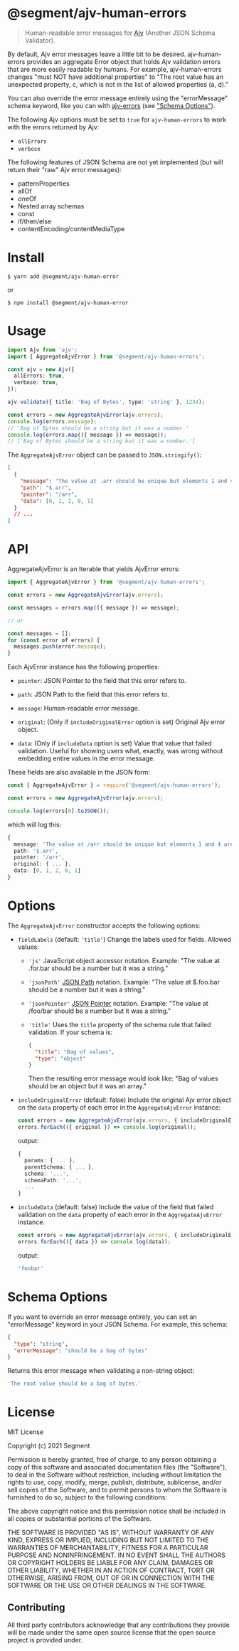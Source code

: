 # @segment/ajv-human-errors

> Human-readable error messages for [Ajv](https://ajv.js.org) (Another JSON Schema Validator).

By default, Ajv error messages leave a little bit to be desired. ajv-human-errors provides an aggregate Error object that holds Ajv validation errors that are more easily readable by humans. For example, ajv-human-errors changes "must NOT have additional properties" to "The root value has an unexpected property, c, which is not in the list of allowed properties (a, d)."

You can also override the error message entirely using the "errorMessage" schema keyword, like you can with [ajv-errors](https://github.com/ajv-validator/ajv-errors) (see ["Schema Options"](#schema-options)).

The following Ajv options must be set to `true` for `ajv-human-errors` to work with the errors returned by Ajv:

- `allErrors`
- `verbose`

The following features of JSON Schema are not yet implemented (but will return their "raw" Ajv error messages):

- patternProperties
- allOf
- oneOf
- Nested array schemas
- const
- if/then/else
- contentEncoding/contentMediaType

# Install

```console
$ yarn add @segment/ajv-human-error
```

or

```console
$ npm install @segment/ajv-human-error
```

# Usage

```ts
import Ajv from 'ajv';
import { AggregateAjvError } from '@segment/ajv-human-errors';

const ajv = new Ajv({
  allErrors: true,
  verbose: true,
});

ajv.validate({ title: 'Bag of Bytes', type: 'string' }, 1234);

const errors = new AggregateAjvError(ajv.errors);
console.log(errors.message);
// 'Bag of Bytes should be a string but it was a number.'
console.log(errors.map(({ message }) => message));
// ['Bag of Bytes should be a string but it was a number.']
```

The `AggregateAjvError` object can be passed to `JSON.stringify()`:

```json
[
  {
    "message": "The value at .arr should be unique but elements 1 and 4 are the same.",
    "path": "$.arr",
    "pointer": "/arr",
    "data": [0, 1, 2, 0, 1]
  }
  // ...
]
```

# API

AggregateAjvError is an Iterable that yields AjvError errors:

```ts
import { AggregateAjvError } from '@segment/ajv-human-errors';

const errors = new AggregateAjvError(ajv.errors);

const messages = errors.map(({ message }) => message);

// or

const messages = [];
for (const error of errors) {
  messages.push(error.message);
}
```

Each AjvError instance has the following properties:

- `pointer`: JSON Pointer to the field that this error refers to.

- `path`: JSON Path to the field that this error refers to.

- `message`: Human-readable error message.

- `original`: (Only if `includeOriginalError` option is set) Original Ajv error object.

- `data`: (Only if `includeData` option is set) Value that value that failed validation. Useful for showing users what, exactly, was wrong without embedding entire values in the error message.

These fields are also available in the JSON form:

```ts
const { AggregateAjvError } = require('@segment/ajv-human-errors');

const errors = new AggregateAjvError(ajv.errors);

console.log(errors[0].toJSON());
```

which will log this:

```ts
{
  message: 'The value at /arr should be unique but elements 1 and 4 are the same.',
  path: '$.arr',
  pointer: '/arr',
  original: { ... },
  data: [0, 1, 2, 0, 1]
}
```

# Options

The `AggregateAjvError` constructor accepts the following options:

- `fieldLabels` (default: `'title'`) Change the labels used for fields. Allowed values:

  - `'js'` JavaScript object accessor notation. Example: "The value at .for.bar should be a number
    but it was a string."

  - `'jsonPath'` [JSON Path](https://goessner.net/articles/JsonPath/) notation. Example: "The
    value at $.foo.bar should be a number but it was a string."

  - `'jsonPointer'` [JSON Pointer](https://tools.ietf.org/html/rfc6901) notation. Example: "The
    value at /foo/bar should be a number but it was a string."

  - `'title'` Uses the `title` property of the schema rule that failed validation. If your schema
    is:

    ```json
    {
      "title": "Bag of values",
      "type": "object"
    }
    ```

    Then the resulting error message would look like: "Bag of values should be an object but it was an array."

- `includeOriginalError` (default: false) Include the original Ajv error object on the `data` property of each error in the `AggregateAjvError` instance:

  ```ts
  const errors = new AggregateAjvError(ajv.errors, { includeOriginalError: true });
  errors.forEach(({ original }) => console.log(original));
  ```

  output:

  ```ts
  {
    params: { ... },
    parentSchema: { ... },
    schema: '...',
    schemaPath: '...',
    ...
  }
  ```

- `includeData` (default: false) Include the value of the field that failed validation on the `data`
  property of each error in the `AggregateAjvError` instance.

  ```ts
  const errors = new AggregateAjvError(ajv.errors, { includeOriginalError: true });
  errors.forEach(({ data }) => console.log(data));
  ```

  output:

  ```ts
  'foobar'
  ```

# Schema Options

If you want to override an error message entirely, you can set an "errorMessage" keyword in your
JSON Schema. For example, this schema:

```json
{
  "type": "string",
  "errorMessage": "should be a bag of bytes"
}
```

Returns this error message when validating a non-string object:

```ts
'The root value should be a bag of bytes.'
```

# License

MIT License

Copyright (c) 2021 Segment

Permission is hereby granted, free of charge, to any person obtaining a copy
of this software and associated documentation files (the "Software"), to deal
in the Software without restriction, including without limitation the rights
to use, copy, modify, merge, publish, distribute, sublicense, and/or sell
copies of the Software, and to permit persons to whom the Software is
furnished to do so, subject to the following conditions:

The above copyright notice and this permission notice shall be included in all
copies or substantial portions of the Software.

THE SOFTWARE IS PROVIDED "AS IS", WITHOUT WARRANTY OF ANY KIND, EXPRESS OR
IMPLIED, INCLUDING BUT NOT LIMITED TO THE WARRANTIES OF MERCHANTABILITY,
FITNESS FOR A PARTICULAR PURPOSE AND NONINFRINGEMENT. IN NO EVENT SHALL THE
AUTHORS OR COPYRIGHT HOLDERS BE LIABLE FOR ANY CLAIM, DAMAGES OR OTHER
LIABILITY, WHETHER IN AN ACTION OF CONTRACT, TORT OR OTHERWISE, ARISING FROM,
OUT OF OR IN CONNECTION WITH THE SOFTWARE OR THE USE OR OTHER DEALINGS IN THE
SOFTWARE.

## Contributing

All third party contributors acknowledge that any contributions they provide will be made under the same open source license that the open source project is provided under.
